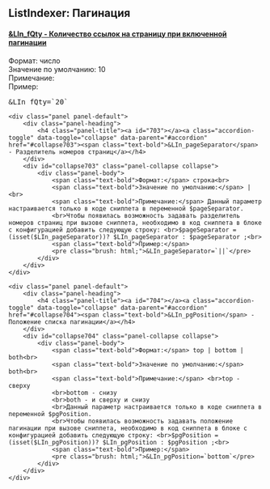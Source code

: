 
<meta http-equiv="Content-Type" content="text/html; charset=utf-8">
<h2>ListIndexer: Пагинация</h2>

<div class="panel-group accordion">
	<div class="panel panel-default">
		<div class="panel-heading">
			<h4 class="panel-title"><a id="702"></a><a class="accordion-toggle" data-toggle="collapse" data-parent="#accordion" href="#collapse702"><span class="text-bold">&LIn_fQty</span> - Количество ссылок на страницу при включенной пагинации</a></h4>
		</div>
		<div id="collapse702" class="panel-collapse collapse">
			<div class="panel-body">
				<span class="text-bold">Формат:</span> число<br>
				<span class="text-bold">Значение по умолчанию:</span> 10<br>
				<span class="text-bold">Примечание:</span> <br>
				<span class="text-bold">Пример:</span>
				<pre class="brush: html;">&LIn_fQty=`20`</pre>
			</div>
		</div>
	</div>
	
	<div class="panel panel-default">
		<div class="panel-heading">
			<h4 class="panel-title"><a id="703"></a><a class="accordion-toggle" data-toggle="collapse" data-parent="#accordion" href="#collapse703"><span class="text-bold">&LIn_pageSeparator</span> - Разделитель номеров страниц</a></h4>
		</div>
		<div id="collapse703" class="panel-collapse collapse">
			<div class="panel-body">
				<span class="text-bold">Формат:</span> строка<br>
				<span class="text-bold">Значение по умолчанию:</span> |<br>
				<span class="text-bold">Примечание:</span> Данный параметр настраивается только в коде сниппета в переменной $pageSeparator.
				<br>Чтобы появилась возможность задавать разделитель номеров страниц при вызове сниппета, необходимо в код сниппета в блоке с конфигурацией добавить следующую строку: <br>$pageSeparator = (isset($LIn_pageSeparator))? $LIn_pageSeparator : $pageSeparator ;<br>
				<span class="text-bold">Пример:</span>
				<pre class="brush: html;">&LIn_pageSeparator=`||`</pre>
			</div>
		</div>
	</div>
	
	<div class="panel panel-default">
		<div class="panel-heading">
			<h4 class="panel-title"><a id="704"></a><a class="accordion-toggle" data-toggle="collapse" data-parent="#accordion" href="#collapse704"><span class="text-bold">&LIn_pgPosition</span> - Положение списка пагинации</a></h4>
		</div>
		<div id="collapse704" class="panel-collapse collapse">
			<div class="panel-body">
				<span class="text-bold">Формат:</span> top | bottom | both<br>
				<span class="text-bold">Значение по умолчанию:</span> both<br>
				<span class="text-bold">Примечание:</span> <br>top - сверху
				<br>bottom - снизу
				<br>both - и сверху и снизу
				<br>Данный параметр настраивается только в коде сниппета в переменной $pgPosition.
				<br>Чтобы появилась возможность задавать положение пагинации при вызове сниппета, необходимо в код сниппета в блоке с конфигурацией добавить следующую строку: <br>$pgPosition = (isset($LIn_pgPosition))? $LIn_pgPosition : $pgPosition ;<br>
				<span class="text-bold">Пример:</span>
				<pre class="brush: html;">&LIn_pgPosition=`bottom`</pre>
			</div>
		</div>
	</div>
</div>